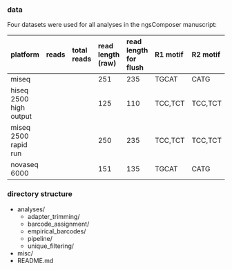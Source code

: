 ### data
Four datasets were used for all analyses in the ngsComposer manuscript:

|platform|reads|total reads|read length (raw)|read length for flush|R1 motif|R2 motif|
|:-------------|:-------------|:-------------|:-------------|:-------------|:-------------|:-------------|
|miseq|<add>|<add>|251|235|TGCAT|CATG|
|hiseq 2500 high output|<add>|<add>|125|110|TCC,TCT|TCC,TCT|
|miseq 2500 rapid run|<add>|<add>|250|235|TCC,TCT|TCC,TCT|
|novaseq 6000|<add>|<add>|151|135|TGCAT|CATG|

### directory structure
- analyses/
  - adapter_trimming/
  - barcode_assignment/
  - empirical_barcodes/
  - pipeline/
  - unique_filtering/
- misc/
- README.md
